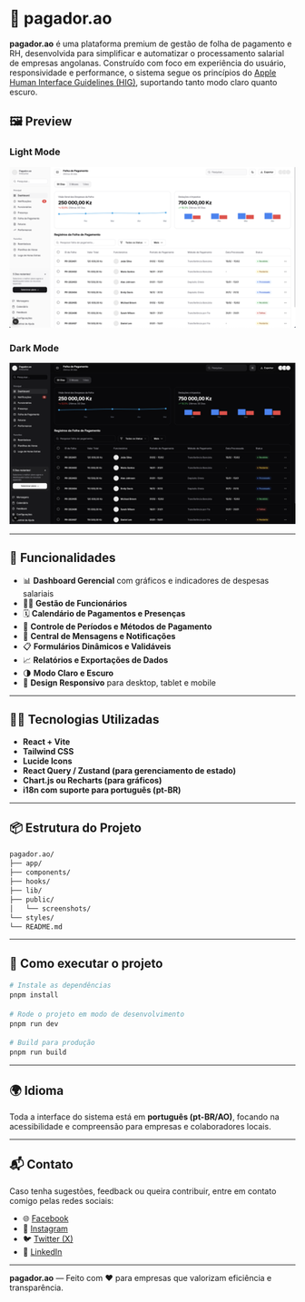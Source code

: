 # 💸 pagador.ao

**pagador.ao** é uma plataforma premium de gestão de folha de pagamento e RH, desenvolvida para simplificar e automatizar o processamento salarial de empresas angolanas. Construído com foco em experiência do usuário, responsividade e performance, o sistema segue os princípios do [Apple Human Interface Guidelines (HIG)](https://developer.apple.com/design/human-interface-guidelines/), suportando tanto modo claro quanto escuro.

## 🖼️ Preview

### Light Mode

![Light Mode Preview](./public/screenshots/light-mode.png)

### Dark Mode

![Dark Mode Preview](./public/screenshots/dark-mode.png)

---

## 🚀 Funcionalidades

- 📊 **Dashboard Gerencial** com gráficos e indicadores de despesas salariais
- 🧑‍💼 **Gestão de Funcionários**
- 🗓️ **Calendário de Pagamentos e Presenças**
- 💼 **Controle de Períodos e Métodos de Pagamento**
- 💬 **Central de Mensagens e Notificações**
- 📋 **Formulários Dinâmicos e Validáveis**
- 📈 **Relatórios e Exportações de Dados**
- 🌗 **Modo Claro e Escuro**
- 📱 **Design Responsivo** para desktop, tablet e mobile

---

## 🧑‍💻 Tecnologias Utilizadas

- **React + Vite**
- **Tailwind CSS**
- **Lucide Icons**
- **React Query / Zustand (para gerenciamento de estado)**
- **Chart.js ou Recharts (para gráficos)**
- **i18n com suporte para português (pt-BR)**

---

## 📦 Estrutura do Projeto

```
pagador.ao/
├── app/
├── components/
├── hooks/
├── lib/
├── public/
│   └── screenshots/
└── styles/
└── README.md
```

---

## 📌 Como executar o projeto

```bash
# Instale as dependências
pnpm install

# Rode o projeto em modo de desenvolvimento
pnpm run dev

# Build para produção
pnpm run build
```

---

## 🌍 Idioma

Toda a interface do sistema está em **português (pt-BR/AO)**, focando na acessibilidade e compreensão para empresas e colaboradores locais.

---

## 📬 Contato

Caso tenha sugestões, feedback ou queira contribuir, entre em contato comigo pelas redes sociais:

- 🌐 [Facebook](https://www.facebook.com/ikitumba)
- 📸 [Instagram](https://www.instagram.com/albertokitumba/)
- 🐦 [Twitter (X)](https://x.com/TheKitumba)
- 💼 [LinkedIn](https://www.linkedin.com/in/albertokitumba/)

---

**pagador.ao** — Feito com ❤️ para empresas que valorizam eficiência e transparência.
